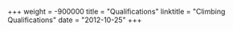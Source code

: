 +++
weight = -900000
title = "Qualifications"
linktitle = "Climbing Qualifications"
date = "2012-10-25"
+++

<div class="tahdah-badge" data-candidateid="151331" data-branding="mta" data-colour="#de641a" subDomain="mt"></div>
<script src="https://cms.tahdah.me/scripts/publicbadge.js"></script>
